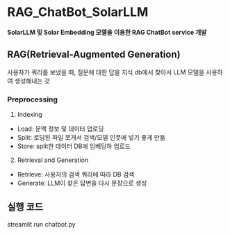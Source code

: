 # RAG_ChatBot_SolarLLM
**SolarLLM 및 Solar Embedding 모델을 이용한 RAG ChatBot service 개발**

## RAG(Retrieval-Augmented Generation)
사용자가 쿼리를 보냈을 때, 질문에 대한 답을 지식 db에서 찾아서 LLM 모델을 사용하여 생성해내는 것

### Preprocessing
1. Indexing
- Load: 문맥 정보 및 데이터 업로딩
- Split: 로딩된 파일 쪼개서 검색/모델 인풋에 넣기 좋게 만듦
- Store: split한 데이터 DB에 임베딩하 업로드
2. Retrieval and Generation
- Retrieve: 사용자의 검색 쿼리에 따라 DB 검색
- Generate: LLM이 찾은 답변을 다시 문장으로 생성

## 실행 코드
streamlit run chatbot.py
